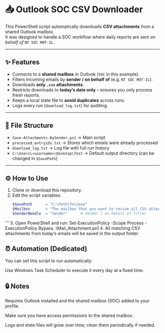 # 📥 Outlook SOC CSV Downloader

This PowerShell script automatically downloads **CSV attachments** from a shared Outlook mailbox.  
It was designed to handle a SOC workflow where daily reports are sent *on behalf of* `NT SOC MOT-IL`.

---

## ✨ Features
- Connects to a **shared mailbox** in Outlook (`SOC` in this example).
- Filters incoming emails by **sender / on behalf of** (e.g. `NT SOC MOT-IL`).
- Downloads **only `.csv` attachments**.
- Restricts downloads to **today’s date only** – ensures you only process fresh reports.
- Keeps a local state file to **avoid duplicates** across runs.
- Logs every run (`download_log.txt`) for auditing.

---

## 📂 File Structure
- `Save-Attachments-BySender.ps1` → Main script
- `processed_entryids.txt` → Stores which emails were already processed
- `download_log.txt` → Log file with full run history
- `C:\Users\<username>\Desktop\Test` → Default output directory (can be changed in `$SavePath`)

---

## ⚙️ How to Use
1. Clone or download this repository.
2. Edit the script variables:
   ```powershell
   $SavePath      = "C:\Path\To\Save"
   $Mailbox       = "The mailbox that you want to recive all CSV attachments"                # Shared mailbox display name
   $SenderNeedle  = "Sender"      # Sender / on behalf of filter
  '''
3. Open PowerShell and run:
          Set-ExecutionPolicy -Scope Process -ExecutionPolicy Bypass
          .\Mail_Attachment.ps1
4. All matching CSV attachments from today’s emails will be saved in the output folder.

## ⏰ Automation (Dedicated)

You can set this script to run automatically:

Use Windows Task Scheduler to execute it every day at a fixed time.

## 🔒 Notes

Requires Outlook installed and the shared mailbox (SOC) added to your profile.

Make sure you have access permissions to the shared mailbox.

Logs and state files will grow over time; clean them periodically if needed.
